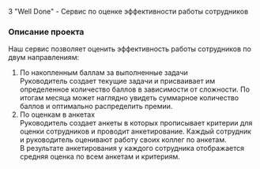 3 "Well Done" - Сервис по оценке эффективности работы сотрудников

### Описание проекта

Наш сервис позволяет оценить эффективность работы сотрудников по двум направлениям:

1. По накопленным баллам за выполненные задачи  
   Руководитель создает текущие задачи и присваивает им определенное количество баллов в зависимости от сложности. По итогам месяца может наглядно увидеть суммарное количество баллов и оптимально распределить премии.
2. По оценкам в анкетах  
   Руководитель создает анкеты в которых прописывает критерии для оценки сотрудников и проводит анкетирование. Каждый сотрудник и руководитель оценивают работу своих коллег по анкетам.  
   В результате анкетирования у каждого сотрудника отображается средняя оценка по всем анкетам и критериям.
